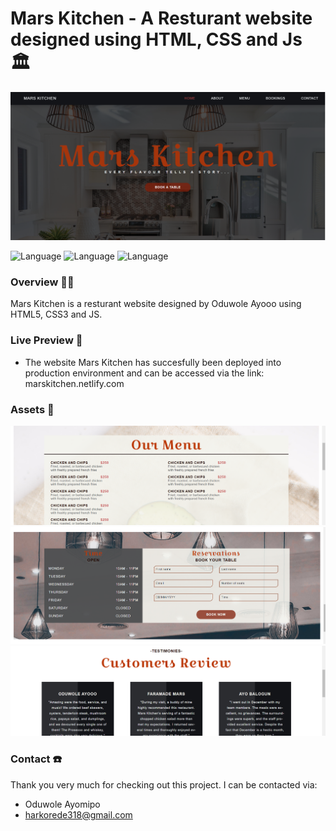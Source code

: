 # Mars Kitchen - A Resturant website designed using HTML, CSS and Js 🏛️

<img src="https://github.com/oduwole-ayomipo/MarsKitchen/blob/main/assets/Landing-Page.png"/>

![Language](https://img.shields.io/badge/language-JAVASCRIPT-green.svg?style=flat)
![Language](https://img.shields.io/badge/markup-HTML-purple.svg?style=flat)
![Language](https://img.shields.io/badge/styling-CSS-yellow.svg?style=flat)


### Overview 👨‍🏫
Mars Kitchen is a resturant website designed by Oduwole Ayooo using HTML5, CSS3 and JS.


### Live Preview 👀
- The website Mars Kitchen has succesfully been deployed into production environment and can be accessed via the link: marskitchen.netlify.com

### Assets 🧰
<img src="https://github.com/oduwole-ayomipo/MarsKitchen/blob/main/assets/Menu-Page.png"/>
<img src="https://github.com/oduwole-ayomipo/MarsKitchen/blob/main/assets/Reservations.png"/>
<img src="https://github.com/oduwole-ayomipo/MarsKitchen/blob/main/assets/Testimonies.png"/>

### Contact ☎️
Thank you very much for checking out this project. I can be contacted via:
- Oduwole Ayomipo
- harkorede318@gmail.com

